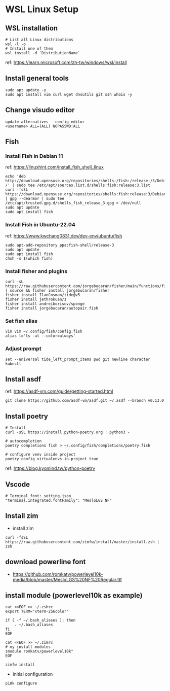 # WSL Linux Setup

## WSL installation
```shell
# List all Linux distributions 
wsl -l -o 
# Install one of them 
wsl install -d `DistributionName`
```
ref: https://learn.microsoft.com/zh-tw/windows/wsl/install

## Install general tools
```shell
sudo apt update -y
sudo apt install vim curl wget dnsutils git ssh whois -y
```

## Change visudo editor
```shell
update-alternatives --config editor
<username> ALL=(ALL) NOPASSWD:ALL
```

## Fish
### Install Fish in Debian 11
ref: https://linuxhint.com/install_fish_shell_linux
```shell
echo 'deb http://download.opensuse.org/repositories/shells:/fish:/release:/3/Debian_11/ /' | sudo tee /etc/apt/sources.list.d/shells:fish:release:3.list
curl -fsSL https://download.opensuse.org/repositories/shells:fish:release:3/Debian_11/Release.key | gpg --dearmor | sudo tee /etc/apt/trusted.gpg.d/shells_fish_release_3.gpg > /dev/null
sudo apt update
sudo apt install fish
```

### Install Fish in Ubuntu-22.04
ref: https://www.kwchang0831.dev/dev-env/ubuntu/fish
```shell
sudo apt-add-repository ppa:fish-shell/release-3
sudo apt update
sudo apt install fish
chsh -s $(which fish)

```

### Install fisher and plugins
```shell
curl -sL https://raw.githubusercontent.com/jorgebucaran/fisher/main/functions/fisher.fish | source && fisher install jorgebucaran/fisher
fisher install IlanCosman/tide@v5
fisher install jethrokuan/z
fisher install andreiborisov/sponge
fisher install jorgebucaran/autopair.fish
```

### Set fish alias
```shell
vim vim ~/.config/fish/config.fish
alias l='ls -al --color=always'
```

### Adjust prompt
```shell
set --universal tide_left_prompt_items pwd git newline character kubectl
```

## Install asdf 
ref: https://asdf-vm.com/guide/getting-started.html
```shell
git clone https://github.com/asdf-vm/asdf.git ~/.asdf --branch v0.13.0
```


## Install poetry
```shell
# Install
curl -sSL https://install.python-poetry.org | python3 -

# autocompletion
poetry completions fish > ~/.config/fish/completions/poetry.fish

# configure venv inside project
poetry config virtualenvs.in-project true

```
ref: https://blog.kyomind.tw/python-poetry

## Vscode
```shell
# Terminal font: setting.json 
"terminal.integrated.fontFamily": "MesloLGS NF"

```


## Install zim
- install zim
```shell
curl -fsSL https://raw.githubusercontent.com/zimfw/install/master/install.zsh | zsh
```

## download powerline font
- https://github.com/romkatv/powerlevel10k-media/blob/master/MesloLGS%20NF%20Regular.ttf


## install module (powerlevel10k as example)
```shell
cat <<EOF >> ~/.zshrc
export TERM="xterm-256color"

if [ -f ~/.bash_aliases ]; then
    . ~/.bash_aliases
fi
EOF

cat <<EOF >> ~/.zimrc
# my install modules
zmodule romkatv/powerlevel10k"
EOF

zimfw install
```

- initial configuration
```shell
p10k configure
```